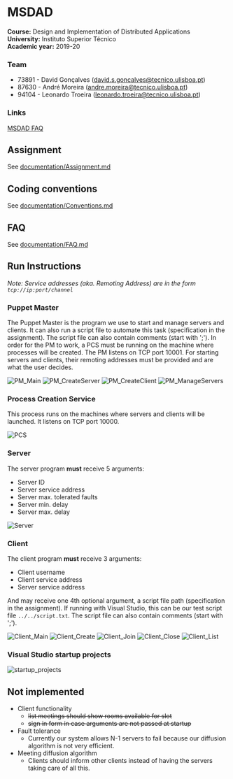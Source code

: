 # MSDAD

**Course:** Design and Implementation of Distributed Applications  
**University:** Instituto Superior Técnico  
**Academic year:** 2019-20

### Team

- 73891 - David Gonçalves ([david.s.goncalves@tecnico.ulisboa.pt](mailto:david.s.goncalves@tecnico.ulisboa.pt))
- 87630 - André Moreira ([andre.moreira@tecnico.ulisboa.pt](mailto:andre.moreira@tecnico.ulisboa.pt))
- 94104 - Leonardo Troeira ([leonardo.troeira@tecnico.ulisboa.pt](mailto:leonardo.troeira@tecnico.ulisboa.pt))

### Links

[MSDAD FAQ](https://docs.google.com/document/d/1MTVyKDmzUeJcLIJTsvw5frO-d6pnYSTjL2flAF0IC2k/edit)

## Assignment

See [documentation/Assignment.md](documentation/Assignment.md)

## Coding conventions

See [documentation/Conventions.md](documentation/Conventions.md)

## FAQ

See [documentation/FAQ.md](documentation/FAQ.md)

## Run Instructions

*Note: Service addresses (aka. Remoting Address) are in the form `tcp://ip:port/channel`*

### Puppet Master

The Puppet Master is the program we use to start and manage servers and clients. It can also run a script file to automate this task (specification in the assignment). The script file can also contain comments (start with ';'). In order for the PM to work, a PCS must be running on the machine where processes will be created. The PM listens on TCP port 10001. For starting servers and clients, their remoting addresses must be provided and are what the user decides.

![PM_Main](documentation/screenshots/PM_Main.png) ![PM_CreateServer](documentation/screenshots/PM_CreateServer.png) ![PM_CreateClient](documentation/screenshots/PM_CreateClient.png) ![PM_ManageServers](documentation/screenshots/PM_ManageServers.png)

### Process Creation Service

This process runs on the machines where servers and clients will be launched. It listens on TCP port 10000.

![PCS](documentation/screenshots/PCS.png)

### Server

The server program **must** receive 5 arguments:

- Server ID
- Server service address
- Server max. tolerated faults
- Server min. delay
- Server max. delay

![Server](documentation/screenshots/Server.png)

### Client

The client program **must** receive 3 arguments:

- Client username
- Client service address
- Server service address

And may receive one 4th optional argument, a script file path (specification in the assignment). If running with Visual Studio, this can be our test script file `../../script.txt`. The script file can also contain comments (start with ';').

![Client_Main](documentation/screenshots/Client_Main.png) ![Client_Create](documentation/screenshots/Client_Create.png) ![Client_Join](documentation/screenshots/Client_Join.png) ![Client_Close](documentation/screenshots/Client_Close.png) ![Client_List](documentation/screenshots/Client_List.png)

### Visual Studio startup projects

![startup_projects](documentation/screenshots/startup_projects.png)

## Not implemented

- Client functionality
  - ~~list meetings should show rooms available for slot~~
  - ~~sign in form in case arguments are not passed at startup~~
- Fault tolerance
  - Currently our system allows N-1 servers to fail because our diffusion algorithm is not very efficient.
- Meeting diffusion algorithm
  - Clients should inform other clients instead of having the servers taking care of all this.